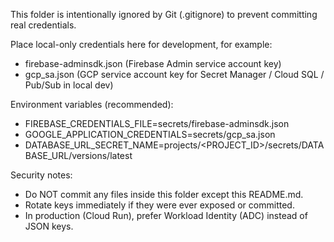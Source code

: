 This folder is intentionally ignored by Git (.gitignore) to prevent committing real credentials.

Place local-only credentials here for development, for example:

- firebase-adminsdk.json (Firebase Admin service account key)
- gcp_sa.json (GCP service account key for Secret Manager / Cloud SQL / Pub/Sub in local dev)

Environment variables (recommended):

- FIREBASE_CREDENTIALS_FILE=secrets/firebase-adminsdk.json
- GOOGLE_APPLICATION_CREDENTIALS=secrets/gcp_sa.json
- DATABASE_URL_SECRET_NAME=projects/<PROJECT_ID>/secrets/DATABASE_URL/versions/latest

Security notes:

- Do NOT commit any files inside this folder except this README.md.
- Rotate keys immediately if they were ever exposed or committed.
- In production (Cloud Run), prefer Workload Identity (ADC) instead of JSON keys.

